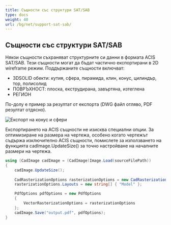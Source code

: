 ```yaml
---
title: Същности със структури SAT/SAB
type: docs
weight: 40
url: /bg/net/support-sat-sab/
---
```


## **Същности със структури SAT/SAB**

Някои същности съхраняват структурните си данни в формата ACIS SAT/SAB. Тези същности могат да бъдат частично експортирани в 2D wireframe режим. Поддържаните същности включват:

* 3DSOLID обекти: кутия, сфера, пирамида, клин, конус, цилиндър, тор, полисолид
* ПОВРЪХНОСТ: плоска, екструдирана, завъртяна, изтеглена
* РЕГИОН

По-долу е пример за резултат от експорта (DWG файл отляво, PDF резултат отдясно).

![Експорт на конус и сфери](coneAndSpheres.png)

Експортирането на ACIS същности не изисква специални опции. За оптимизиране на размера на чертежа, особено когато чертежът съдържа изключително ACIS същности, помислете за използването на функцията cadImage.UpdateSize() за точно настройване на началните размери на чертежа.

```csharp
using (CadImage cadImage = (CadImage)Image.Load(sourceFilePath))
{
	cadImage.UpdateSize();
	
	CadRasterizationOptions rasterizationOptions = new CadRasterizationOptions();
	rasterizationOptions.Layouts = new string[] { "Model" };

	PdfOptions pdfOptions = new PdfOptions
	{
		VectorRasterizationOptions = rasterizationOptions
	};
	cadImage.Save("output.pdf", pdfOptions);
}
```
